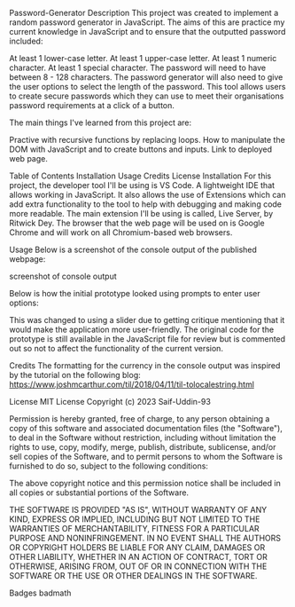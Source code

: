 Password-Generator
Description
This project was created to implement a random password generator in JavaScript. The aims of this are practice my current knowledge in JavaScript and to ensure that the outputted password included:

At least 1 lower-case letter.
At least 1 upper-case letter.
At least 1 numeric character.
At least 1 special character.
The password will need to have between 8 - 128 characters.
The password generator will also need to give the user options to select the length of the password.
This tool allows users to create secure passwords which they can use to meet their organisations password requirements at a click of a button.

The main things I've learned from this project are:

Practive with recursive functions by replacing loops.
How to manipulate the DOM with JavaScript and to create buttons and inputs.
Link to deployed web page.

Table of Contents
Installation
Usage
Credits
License
Installation
For this project, the developer tool I'll be using is VS Code. A lightweight IDE that allows working in JavaScript. It also allows the use of Extensions which can add extra functionality to the tool to help with debugging and making code more readable. The main extension I'll be using is called, Live Server, by Ritwick Dey. The browser that the web page will be used on is Google Chrome and will work on all Chromium-based web browsers.

Usage
Below is a screenshot of the console output of the published webpage:

screenshot of console output

Below is how the initial prototype looked using prompts to enter user options:

This was changed to using a slider due to getting critique mentioning that it would make the application more user-friendly. The original code for the prototype is still available in the JavaScript file for review but is commented out so not to affect the functionality of the current version.

Credits
The formatting for the currency in the console output was inspired by the tutorial on the following blog: https://www.joshmcarthur.com/til/2018/04/11/til-tolocalestring.html

License
MIT License
Copyright (c) 2023 Saif-Uddin-93

Permission is hereby granted, free of charge, to any person obtaining a copy of this software and associated documentation files (the "Software"), to deal in the Software without restriction, including without limitation the rights to use, copy, modify, merge, publish, distribute, sublicense, and/or sell copies of the Software, and to permit persons to whom the Software is furnished to do so, subject to the following conditions:

The above copyright notice and this permission notice shall be included in all copies or substantial portions of the Software.

THE SOFTWARE IS PROVIDED "AS IS", WITHOUT WARRANTY OF ANY KIND, EXPRESS OR IMPLIED, INCLUDING BUT NOT LIMITED TO THE WARRANTIES OF MERCHANTABILITY, FITNESS FOR A PARTICULAR PURPOSE AND NONINFRINGEMENT. IN NO EVENT SHALL THE AUTHORS OR COPYRIGHT HOLDERS BE LIABLE FOR ANY CLAIM, DAMAGES OR OTHER LIABILITY, WHETHER IN AN ACTION OF CONTRACT, TORT OR OTHERWISE, ARISING FROM, OUT OF OR IN CONNECTION WITH THE SOFTWARE OR THE USE OR OTHER DEALINGS IN THE SOFTWARE.

Badges
badmath